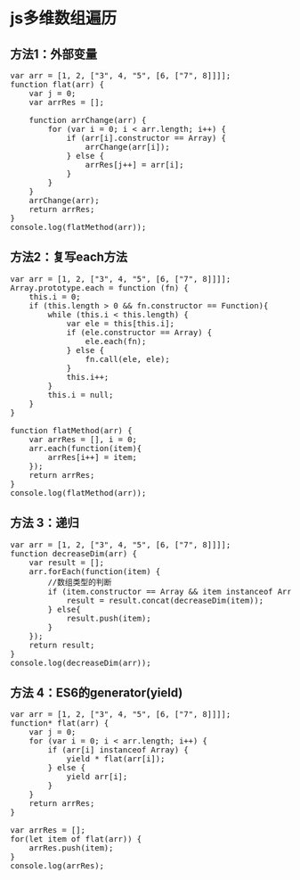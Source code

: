 # js多维数组遍历

## 方法1：外部变量
<pre>
var arr = [1, 2, ["3", 4, "5", [6, ["7", 8]]]];
function flat(arr) {
    var j = 0;
    var arrRes = [];

    function arrChange(arr) {
        for (var i = 0; i < arr.length; i++) {
            if (arr[i].constructor == Array) {
                arrChange(arr[i]);
            } else {
                arrRes[j++] = arr[i];
            }
        }
    }
    arrChange(arr);
    return arrRes;
}
console.log(flatMethod(arr));
</pre>

## 方法2：复写each方法
<pre>
var arr = [1, 2, ["3", 4, "5", [6, ["7", 8]]]];
Array.prototype.each = function (fn) {
    this.i = 0;
    if (this.length > 0 && fn.constructor == Function){
        while (this.i < this.length) {
            var ele = this[this.i];
            if (ele.constructor == Array) {
                ele.each(fn);
            } else {
                fn.call(ele, ele);
            }
            this.i++;
        }
        this.i = null;
    }
}

function flatMethod(arr) {
    var arrRes = [], i = 0;
    arr.each(function(item){
        arrRes[i++] = item;
    });
    return arrRes;
}
console.log(flatMethod(arr));
</pre>

## 方法 3：递归
<pre>
var arr = [1, 2, ["3", 4, "5", [6, ["7", 8]]]];
function decreaseDim(arr) {
    var result = [];
    arr.forEach(function(item) {
        //数组类型的判断  
        if (item.constructor == Array && item instanceof Array) {
            result = result.concat(decreaseDim(item));
        } else{
            result.push(item);
        }
    });
    return result;
}
console.log(decreaseDim(arr));
</pre>

## 方法 4：ES6的generator(yield)
<pre>
var arr = [1, 2, ["3", 4, "5", [6, ["7", 8]]]];
function* flat(arr) {
    var j = 0;
    for (var i = 0; i < arr.length; i++) {
        if (arr[i] instanceof Array) {
            yield * flat(arr[i]);
        } else {
            yield arr[i];
        }
    }
    return arrRes;
}

var arrRes = [];
for(let item of flat(arr)) {
    arrRes.push(item);
}
console.log(arrRes);
</pre>
